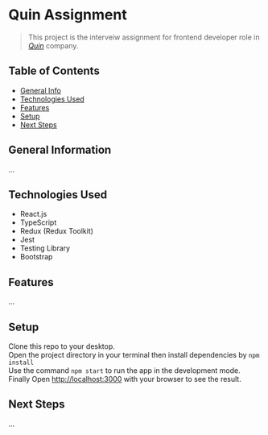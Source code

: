 # Quin Assignment

> This project is the interveiw assignment for frontend developer role in [_Quin_](https://www.quin.md/en) company.

## Table of Contents

- [General Info](#general-information)
- [Technologies Used](#technologies-used)
- [Features](#features)
- [Setup](#setup)
- [Next Steps](#next-steps)

## General Information

...

## Technologies Used

- React.js
- TypeScript
- Redux (Redux Toolkit)
- Jest
- Testing Library
- Bootstrap

## Features

...

## Setup

Clone this repo to your desktop.<br/>
Open the project directory in your terminal then install dependencies by `npm install`<br/>
Use the command `npm start` to run the app in the development mode.<br/>
Finally Open [http://localhost:3000](http://localhost:3000) with your browser to see the result.

## Next Steps

...
